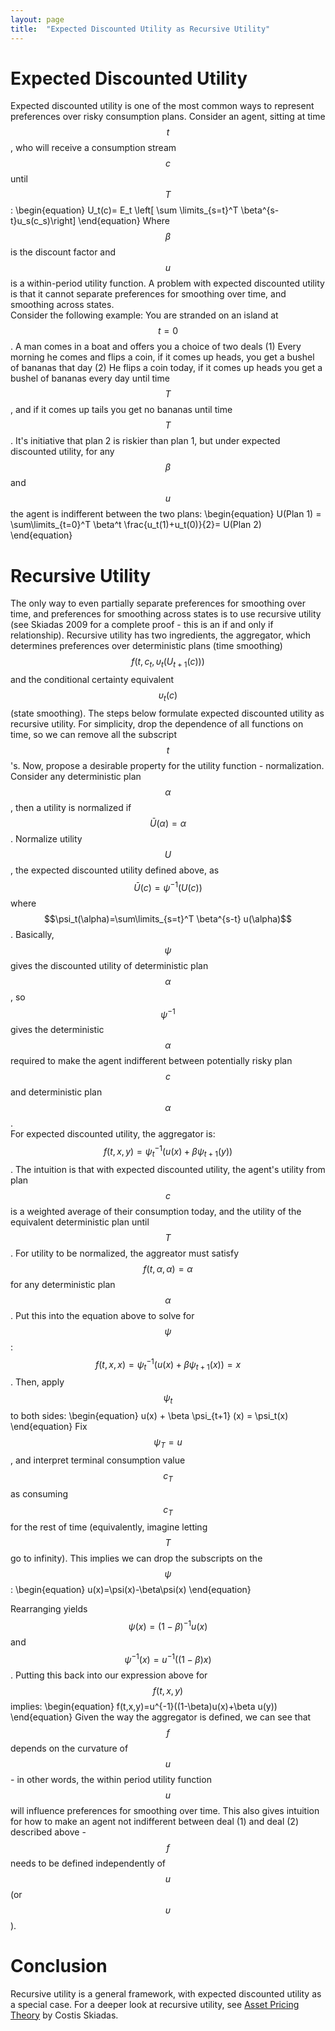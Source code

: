 ```yaml
---
layout: page
title:  "Expected Discounted Utility as Recursive Utility"
---
```

# Expected Discounted Utility

Expected discounted utility is one of the most common ways to represent preferences over risky consumption plans.  Consider an agent, sitting at time $$t$$, who will receive a consumption stream $$c$$ until $$T$$:
\begin{equation}
U_t(c)= E_t \left[ \sum \limits_{s=t}^T \beta^{s-t}u_s(c_s)\right]
\end{equation}
Where $$\beta$$ is the discount factor and $$u$$ is a within-period utility function.  A problem with expected discounted utility is that it cannot separate preferences for smoothing over time, and smoothing across states.  
Consider the following example:
You are stranded on an island at $$t=0$$.  A man comes in a boat and offers you a choice of two deals (1) Every morning he comes and flips a coin, if it comes up heads, you get a bushel of bananas that day (2) He flips a coin today, if it comes up heads you get a bushel of bananas every day until time $$T$$, and if it comes up tails you get no bananas until time $$T$$.
It's initiative that plan 2 is riskier than plan 1, but under expected discounted utility, for any $$\beta$$ and $$u$$ the agent is indifferent between the two plans:
\begin{equation}
U(Plan 1) = \sum\limits_{t=0}^T \beta^t \frac{u_t(1)+u_t(0)}{2}= U(Plan 2)
\end{equation}

# Recursive Utility

The only way to even partially separate preferences for smoothing over time, and preferences for smoothing across states is to use recursive utility (see Skiadas 2009 for a complete proof - this is an if and only if relationship).
Recursive utility has two ingredients, the aggregator, which determines preferences over deterministic plans (time smoothing) $$f(t,c_t,\upsilon_t \left(U_{t+1}(c)\right))$$ and the conditional certainty equivalent $$\upsilon_t(c)$$ (state smoothing). The steps below formulate expected discounted utility as recursive utility.
For simplicity, drop the dependence of all functions on time, so we can remove all the subscript $$t$$'s.  Now, propose a desirable property for the utility function - normalization.  Consider any deterministic plan $$\alpha$$, then a utility is normalized if $$\bar{U}(\alpha)=\alpha$$.   Normalize utility $$U$$, the expected discounted utility defined above, as $$\bar{U}(c)=\psi^{-1}(U(c))$$ where $$\psi_t(\alpha)=\sum\limits_{s=t}^T \beta^{s-t} u(\alpha)$$.  Basically, $$\psi$$ gives the discounted utility of deterministic plan $$\alpha$$, so $$\psi^{-1}$$ gives the deterministic $$\alpha$$ required to make the agent indifferent between potentially risky plan $$c$$ and deterministic plan $$\alpha$$.  
For expected discounted utility, the aggregator is: $$ f(t,x,y)=\psi^{-1}_t (u(x)+\beta \psi_{t+1}(y))$$. 
The intuition is that with expected discounted utility, the agent's utility from plan $$c$$ is a weighted average of their consumption today, and the utility of the equivalent deterministic plan until $$T$$.
For utility to be normalized, the aggreator must satisfy $$f(t,\alpha,\alpha)=\alpha$$ for any deterministic plan $$\alpha$$.  Put this into the equation above to solve for $$\psi$$:
$$f(t,x,x)=\psi_t^{-1}( u(x) + \beta \psi_{t+1}(x)) = x$$.  Then, apply $$\psi_t$$ to both sides:
\begin{equation}
u(x) + \beta \psi_{t+1} (x) = \psi_t(x)
\end{equation}
Fix $$\psi_T=u$$, and interpret terminal consumption value $$c_T$$ as consuming $$c_T$$ for the rest of time (equivalently, imagine letting $$T$$ go to infinity).  This implies we can drop the subscripts on the $$\psi$$:
\begin{equation}
u(x)=\psi(x)-\beta\psi(x)
\end{equation}

Rearranging yields $$\psi(x)=(1-\beta)^{-1}u(x)$$ and $$\psi^{-1}(x)=u^{-1}((1-\beta)x)$$.  Putting this back into our expression above for $$f(t,x,y)$$ implies:
\begin{equation}
f(t,x,y)=u^{-1}((1-\beta)u(x)+\beta u(y))
\end{equation}
Given the way the aggregator is defined, we can see that $$f$$ depends on the curvature of $$u$$ - in other words, the within period utility function $$u$$ will influence preferences for smoothing over time.  This also gives intuition for how to make an agent not indifferent between deal (1) and deal (2) described above - $$f$$ needs to be defined independently of $$u$$ (or $$\upsilon$$).

# Conclusion

Recursive utility is a general framework, with expected discounted utility as a special case.  For a deeper look at recursive utility, see <a href="https://press.princeton.edu/titles/8906.html">Asset Pricing Theory</a> by Costis Skiadas.
